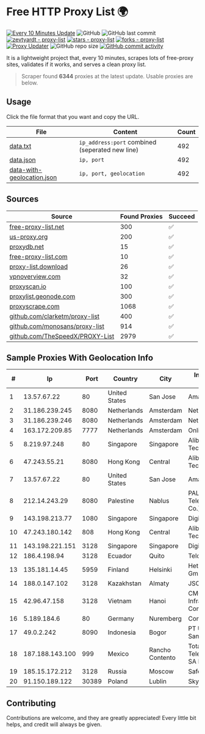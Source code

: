 
# Free HTTP Proxy List 🌍

[![Every 10 Minutes Update](https://github.com/mertguvencli/http-proxy-list/actions/workflows/main.yml/badge.svg?branch=main)](https://github.com/mertguvencli/http-proxy-list/actions/workflows/main.yml)
![GitHub](https://img.shields.io/github/license/mertguvencli/http-proxy-list)
![GitHub last commit](https://img.shields.io/github/last-commit/mertguvencli/http-proxy-list)
[![zevtyardt - proxy-list](https://img.shields.io/static/v1?label=zevtyardt&message=proxy-list&color=blue&logo=github)](https://github.com/zevtyardt/proxy-list "Go to GitHub repo")
[![stars - proxy-list](https://img.shields.io/github/stars/zevtyardt/proxy-list?style=social)](https://github.com/zevtyardt/proxy-list)
[![forks - proxy-list](https://img.shields.io/github/forks/zevtyardt/proxy-list?style=social)](https://github.com/zevtyardt/proxy-list)
[![Proxy Updater](https://github.com/zevtyardt/proxy-list/workflows/Proxy%20Updater/badge.svg)](https://github.com/zevtyardt/proxy-list/actions?query=workflow:"Proxy+Updater")
![GitHub repo size](https://img.shields.io/github/repo-size/zevtyardt/proxy-list)
[![GitHub commit activity](https://img.shields.io/github/commit-activity/m/zevtyardt/proxy-list?logo=commits)](https://github.com/zevtyardt/proxy-list/commits/main)

It is a lightweight project that, every 10 minutes, scrapes lots of free-proxy sites, validates if it works, and serves a clean proxy list.

> Scraper found **6344** proxies at the latest update. Usable proxies are below.

## Usage

Click the file format that you want and copy the URL.

|File|Content|Count|
|----|-------|-----|
|[data.txt](https://raw.githubusercontent.com/mertguvencli/http-proxy-list/main/proxy-list/data.txt)|`ip_address:port` combined (seperated new line)|492|
|[data.json](https://raw.githubusercontent.com/mertguvencli/http-proxy-list/main/proxy-list/data.json)|`ip, port`|492|
|[data-with-geolocation.json](https://raw.githubusercontent.com/mertguvencli/http-proxy-list/main/proxy-list/data-with-geolocation.json)|`ip, port, geolocation`|492|

## Sources

|Source|Found Proxies|Succeed|
|------|-------------|-------|
|[free-proxy-list.net](https://free-proxy-list.net)|300|✅|
|[us-proxy.org](https://www.us-proxy.org)|200|✅|
|[proxydb.net](http://proxydb.net)|15|✅|
|[free-proxy-list.com](https://free-proxy-list.com/?page=&port=&type%5B%5D=http&type%5B%5D=https&up_time=0&search=Search)|10|✅|
|[proxy-list.download](https://www.proxy-list.download/HTTP)|26|✅|
|[vpnoverview.com](https://vpnoverview.com/privacy/anonymous-browsing/free-proxy-servers)|32|✅|
|[proxyscan.io](https://www.proxyscan.io)|100|✅|
|[proxylist.geonode.com](https://proxylist.geonode.com/api/proxy-list?limit=300&page=1&sort_by=lastChecked&sort_type=desc&protocols=http,https)|300|✅|
|[proxyscrape.com](https://api.proxyscrape.com/v2/?request=displayproxies&protocol=http&timeout=10000&country=all&ssl=all&anonymity=all)|1068|✅|
|[github.com/clarketm/proxy-list](https://raw.githubusercontent.com/clarketm/proxy-list/master/proxy-list-raw.txt)|400|✅|
|[github.com/monosans/proxy-list](https://raw.githubusercontent.com/monosans/proxy-list/main/proxies/http.txt)|914|✅|
|[github.com/TheSpeedX/PROXY-List](https://raw.githubusercontent.com/TheSpeedX/PROXY-List/master/http.txt)|2979|✅|


## Sample Proxies With Geolocation Info

|#|Ip|Port|Country|City|Internet Service Provider|
|-|--|----|-------|----|-------------------------|
|1|13.57.67.22|80|United States|San Jose|Amazon.com, Inc.|
|2|31.186.239.245|8080|Netherlands|Amsterdam|NetSkope Inc|
|3|31.186.239.246|8080|Netherlands|Amsterdam|NetSkope Inc|
|4|163.172.209.85|7777|Netherlands|Amsterdam|Online SAS NL|
|5|8.219.97.248|80|Singapore|Singapore|Alibaba (US) Technology Co., Ltd.|
|6|47.243.55.21|8080|Hong Kong|Central|Alibaba (US) Technology Co., Ltd.|
|7|13.57.67.22|80|United States|San Jose|Amazon.com, Inc.|
|8|212.14.243.29|8080|Palestine|Nablus|PALTEL (Palestine Telecommunications Co.).|
|9|143.198.213.77|1080|Singapore|Singapore|DigitalOcean, LLC|
|10|47.243.180.142|808|Hong Kong|Central|Alibaba (US) Technology Co., Ltd.|
|11|143.198.221.151|3128|Singapore|Singapore|DigitalOcean, LLC|
|12|186.4.198.94|3128|Ecuador|Quito|Telconet S.A|
|13|135.181.14.45|5959|Finland|Helsinki|Hetzner Online GmbH|
|14|188.0.147.102|3128|Kazakhstan|Almaty|JSC "KazTransCom"|
|15|42.96.47.158|3128|Vietnam|Hanoi|CMC Telecom Infrastructure Company|
|16|5.189.184.6|80|Germany|Nuremberg|Contabo GmbH|
|17|49.0.2.242|8090|Indonesia|Bogor|PT Usaha Adi Sanggoro|
|18|187.188.143.100|999|Mexico|Rancho Contento|Total Play Telecomunicaciones SA De CV|
|19|185.15.172.212|3128|Russia|Moscow|SafeData LLC|
|20|91.150.189.122|30389|Poland|Lublin|Skyware Sp. z o.o.|



## Contributing

Contributions are welcome, and they are greatly appreciated! Every
little bit helps, and credit will always be given.

